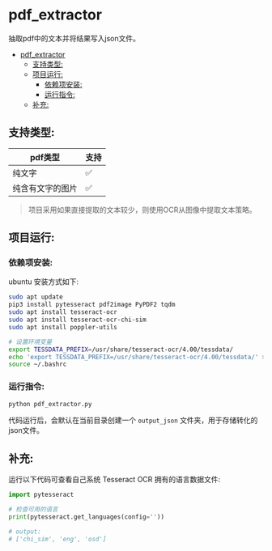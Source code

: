 # pdf_extractor

抽取pdf中的文本并将结果写入json文件。<br>
- [pdf\_extractor](#pdf_extractor)
  - [支持类型:](#支持类型)
  - [项目运行:](#项目运行)
    - [依赖项安装:](#依赖项安装)
    - [运行指令:](#运行指令)
  - [补充:](#补充)


## 支持类型:

| pdf类型        | 支持     |
|---------------|----------|
| 纯文字         | ✅       |
| 纯含有文字的图片 | ✅       |

> 项目采用如果直接提取的文本较少，则使用OCR从图像中提取文本策略。


## 项目运行:

### 依赖项安装:

ubuntu 安装方式如下:<br>

```bash
sudo apt update
pip3 install pytesseract pdf2image PyPDF2 tqdm
sudo apt install tesseract-ocr
sudo apt install tesseract-ocr-chi-sim
sudo apt install poppler-utils

# 设置环境变量
export TESSDATA_PREFIX=/usr/share/tesseract-ocr/4.00/tessdata/
echo 'export TESSDATA_PREFIX=/usr/share/tesseract-ocr/4.00/tessdata/' >> ~/.bashrc
source ~/.bashrc
```

### 运行指令:

```bash
python pdf_extractor.py
```

代码运行后，会默认在当前目录创建一个 `output_json` 文件夹，用于存储转化的json文件。<br>


## 补充:

运行以下代码可查看自己系统 Tesseract OCR 拥有的语言数据文件:<br>

```python
import pytesseract

# 检查可用的语言
print(pytesseract.get_languages(config=''))

# output:
# ['chi_sim', 'eng', 'osd']
```
